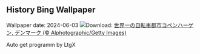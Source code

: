 ## History Bing Wallpaper
Wallpaper date: 2024-06-03
![](https://www.bing.com/th?id=OHR.CopenhagenBicycles_JA-JP2959867214_UHD.jpg&w=1000)Download: [世界一の自転車都市コペンハーゲン, デンマーク (© Alphotographic/Getty Images)](https://www.bing.com/th?id=OHR.CopenhagenBicycles_JA-JP2959867214_UHD.jpg)

Auto get programm by LtgX
